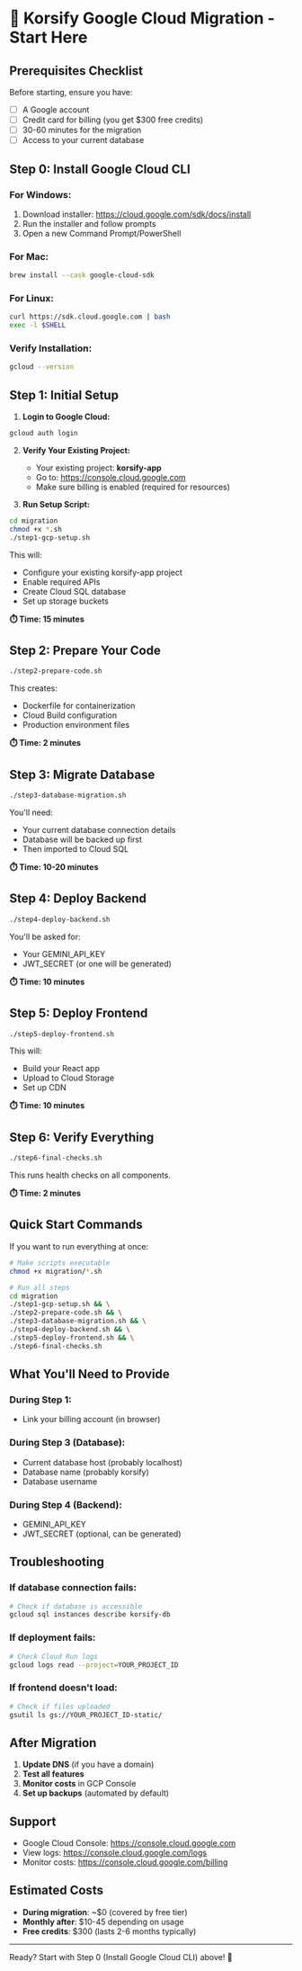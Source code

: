 # 🚀 Korsify Google Cloud Migration - Start Here

## Prerequisites Checklist
Before starting, ensure you have:
- [ ] A Google account
- [ ] Credit card for billing (you get $300 free credits)
- [ ] 30-60 minutes for the migration
- [ ] Access to your current database

## Step 0: Install Google Cloud CLI

### For Windows:
1. Download installer: https://cloud.google.com/sdk/docs/install
2. Run the installer and follow prompts
3. Open a new Command Prompt/PowerShell

### For Mac:
```bash
brew install --cask google-cloud-sdk
```

### For Linux:
```bash
curl https://sdk.cloud.google.com | bash
exec -l $SHELL
```

### Verify Installation:
```bash
gcloud --version
```

## Step 1: Initial Setup

1. **Login to Google Cloud:**
```bash
gcloud auth login
```

2. **Verify Your Existing Project:**
   - Your existing project: **korsify-app**
   - Go to: https://console.cloud.google.com
   - Make sure billing is enabled (required for resources)

3. **Run Setup Script:**
```bash
cd migration
chmod +x *.sh
./step1-gcp-setup.sh
```
This will:
- Configure your existing korsify-app project
- Enable required APIs
- Create Cloud SQL database
- Set up storage buckets

**⏱️ Time: 15 minutes**

## Step 2: Prepare Your Code

```bash
./step2-prepare-code.sh
```
This creates:
- Dockerfile for containerization
- Cloud Build configuration
- Production environment files

**⏱️ Time: 2 minutes**

## Step 3: Migrate Database

```bash
./step3-database-migration.sh
```
You'll need:
- Your current database connection details
- Database will be backed up first
- Then imported to Cloud SQL

**⏱️ Time: 10-20 minutes**

## Step 4: Deploy Backend

```bash
./step4-deploy-backend.sh
```
You'll be asked for:
- Your GEMINI_API_KEY
- JWT_SECRET (or one will be generated)

**⏱️ Time: 10 minutes**

## Step 5: Deploy Frontend

```bash
./step5-deploy-frontend.sh
```
This will:
- Build your React app
- Upload to Cloud Storage
- Set up CDN

**⏱️ Time: 10 minutes**

## Step 6: Verify Everything

```bash
./step6-final-checks.sh
```
This runs health checks on all components.

**⏱️ Time: 2 minutes**

## Quick Start Commands

If you want to run everything at once:
```bash
# Make scripts executable
chmod +x migration/*.sh

# Run all steps
cd migration
./step1-gcp-setup.sh && \
./step2-prepare-code.sh && \
./step3-database-migration.sh && \
./step4-deploy-backend.sh && \
./step5-deploy-frontend.sh && \
./step6-final-checks.sh
```

## What You'll Need to Provide

### During Step 1:
- Link your billing account (in browser)

### During Step 3 (Database):
- Current database host (probably localhost)
- Database name (probably korsify)
- Database username

### During Step 4 (Backend):
- GEMINI_API_KEY
- JWT_SECRET (optional, can be generated)

## Troubleshooting

### If database connection fails:
```bash
# Check if database is accessible
gcloud sql instances describe korsify-db
```

### If deployment fails:
```bash
# Check Cloud Run logs
gcloud logs read --project=YOUR_PROJECT_ID
```

### If frontend doesn't load:
```bash
# Check if files uploaded
gsutil ls gs://YOUR_PROJECT_ID-static/
```

## After Migration

1. **Update DNS** (if you have a domain)
2. **Test all features**
3. **Monitor costs** in GCP Console
4. **Set up backups** (automated by default)

## Support

- Google Cloud Console: https://console.cloud.google.com
- View logs: https://console.cloud.google.com/logs
- Monitor costs: https://console.cloud.google.com/billing

## Estimated Costs

- **During migration**: ~$0 (covered by free tier)
- **Monthly after**: $10-45 depending on usage
- **Free credits**: $300 (lasts 2-6 months typically)

---

Ready? Start with Step 0 (Install Google Cloud CLI) above! 🎯